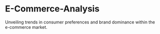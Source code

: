 # E-Commerce-Analysis
Unveiling trends in consumer preferences and brand dominance within the e-commerce market.
